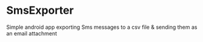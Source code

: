 # SmsExporter

Simple android app exporting Sms messages to a csv file & sending them as an email attachment

